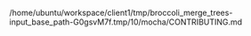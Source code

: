 /home/ubuntu/workspace/client1/tmp/broccoli_merge_trees-input_base_path-G0gsvM7f.tmp/10/mocha/CONTRIBUTING.md